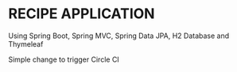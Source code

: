 # RECIPE APPLICATION
Using Spring Boot, Spring MVC, Spring Data JPA, H2 Database and Thymeleaf 

Simple change to trigger Circle CI
